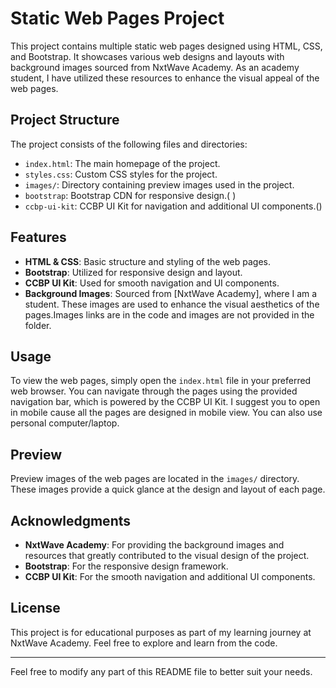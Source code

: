 # Static Web Pages Project

This project contains multiple static web pages designed using HTML, CSS, and Bootstrap. It showcases various web designs and layouts with background images sourced from NxtWave Academy. As an academy student, I have utilized these resources to enhance the visual appeal of the web pages.

## Project Structure

The project consists of the following files and directories:

- `index.html`: The main homepage of the project.
- `styles.css`: Custom CSS styles for the project.
- `images/`: Directory containing preview images used in the project.
- `bootstrap`: Bootstrap CDN for responsive design.(<link rel="stylesheet"     
      href="https://stackpath.bootstrapcdn.com/bootstrap/4.5.2/css/bootstrap.min.css" integrity="sha384- 
      JcKb8q3iqJ61gNV9KGb8thSsNjpSL0n8PARn9HuZOnIxN0hoP+VmmDGMN5t9UJ0Z" crossorigin="anonymous">
      <script src="https://code.jquery.com/jquery-3.5.1.slim.min.js" integrity="sha384- 
      DfXdz2htPH0lsSSs5nCTpuj/zy4C+OGpamoFVy38MVBnE+IbbVYUew+OrCXaRkfj" crossorigin="anonymous"></script>
      <script src="https://cdn.jsdelivr.net/npm/popper.js@1.16.1/dist/umd/popper.min.js" integrity="sha384- 
      9/reFTGAW83EW2RDu2S0VKaIzap3H66lZH81PoYlFhbGU+6BZp6G7niu735Sk7lN" crossorigin="anonymous"></script>
      <script src="https://stackpath.bootstrapcdn.com/bootstrap/4.5.2/js/bootstrap.min.js" integrity="sha384- 
      B4gt1jrGC7Jh4AgTPSdUtOBvfO8shuf57BaghqFfPlYxofvL8/KUEfYiJOMMV+rV" crossorigin="anonymous"></script>)
- `ccbp-ui-kit`: CCBP UI Kit for navigation and additional UI components.(<script type="text/javascript" 
      src="https://d1tgh8fmlzexmh.cloudfront.net/ccbp-static-website/js/ccbp-ui-kit.js"></script>)

## Features

- **HTML & CSS**: Basic structure and styling of the web pages.
- **Bootstrap**: Utilized for responsive design and layout.
- **CCBP UI Kit**: Used for smooth navigation and UI components.
- **Background Images**: Sourced from [NxtWave Academy], where I am a student. These images are used to enhance the visual aesthetics of the pages.Images links are in the code and images are not provided in the folder.

## Usage

To view the web pages, simply open the `index.html` file in your preferred web browser. You can navigate through the pages using the provided navigation bar, which is powered by the CCBP UI Kit. I suggest you to open in mobile cause all the pages are designed in mobile view. You can also use personal computer/laptop.

## Preview

Preview images of the web pages are located in the `images/` directory. These images provide a quick glance at the design and layout of each page.

## Acknowledgments

- **NxtWave Academy**: For providing the background images and resources that greatly contributed to the visual design of the project.
- **Bootstrap**: For the responsive design framework.
- **CCBP UI Kit**: For the smooth navigation and additional UI components.

## License

This project is for educational purposes as part of my learning journey at NxtWave Academy. Feel free to explore and learn from the code.

---

Feel free to modify any part of this README file to better suit your needs.
